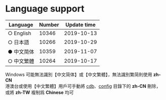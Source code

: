 # Language support

| Language   | Number  | Update time |
| ---------- | ------- | ----------- |
| ○ English  |  10346  | 2019-10-13  |
| ○ 日本語   |  10266  | 2019-10-29  |
| ● 中文简体 |  10359  | 2019-11-07  |
| ○ 中文繁體 |  10264  | 2019-10-17  |

Windows 可能無法識別【中文简体】或【中文繁體】，無法識別繁简則使用 **zh-CN**<br/>
港澳台或使用【中文繁體】用戶可手動將 [cdb](https://github.com/Unicorn369/YGOPro2_Data/tree/master/cdb)、[config](https://github.com/Unicorn369/YGOPro2_Data/tree/master/config) 目錄下的 **zh-CN** 刪除，或將 **zh-TW** 複制爲 **Chinese** 均可
